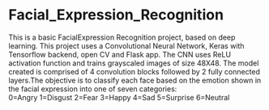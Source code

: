 # Facial_Expression_Recognition
This is a basic FacialExpression Recognition project, based on deep learning. This project uses a Convolutional Neural Network, Keras with Tensorflow backend, open CV and Flask app. The CNN uses ReLU activation function and trains grayscaled images of size 48X48. The model created is comprised of 4 convolution blocks followed by 2 fully connected layers.The objective is to classify each face based on the emotion shown in the facial expression into one of seven categories:  
0=Angry 
1=Disgust
2=Fear
3=Happy
4=Sad
5=Surprise
6=Neutral
